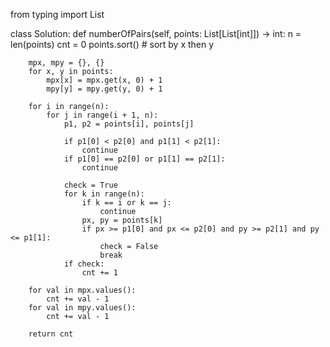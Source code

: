from typing import List

class Solution:
    def numberOfPairs(self, points: List[List[int]]) -> int:
        n = len(points)
        cnt = 0
        points.sort()  # sort by x then y

        mpx, mpy = {}, {}
        for x, y in points:
            mpx[x] = mpx.get(x, 0) + 1
            mpy[y] = mpy.get(y, 0) + 1

        for i in range(n):
            for j in range(i + 1, n):
                p1, p2 = points[i], points[j]

                if p1[0] < p2[0] and p1[1] < p2[1]:
                    continue
                if p1[0] == p2[0] or p1[1] == p2[1]:
                    continue

                check = True
                for k in range(n):
                    if k == i or k == j:
                        continue
                    px, py = points[k]
                    if px >= p1[0] and px <= p2[0] and py >= p2[1] and py <= p1[1]:
                        check = False
                        break
                if check:
                    cnt += 1

        for val in mpx.values():
            cnt += val - 1
        for val in mpy.values():
            cnt += val - 1

        return cnt